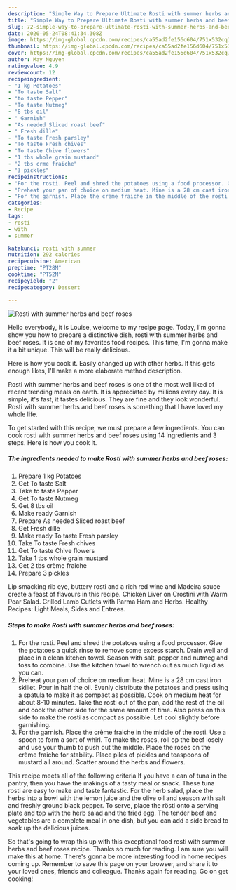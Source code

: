 ```yaml
---
description: "Simple Way to Prepare Ultimate Rosti with summer herbs and beef roses"
title: "Simple Way to Prepare Ultimate Rosti with summer herbs and beef roses"
slug: 72-simple-way-to-prepare-ultimate-rosti-with-summer-herbs-and-beef-roses
date: 2020-05-24T08:41:34.308Z
image: https://img-global.cpcdn.com/recipes/ca55ad2fe156d604/751x532cq70/rosti-with-summer-herbs-and-beef-roses-recipe-main-photo.jpg
thumbnail: https://img-global.cpcdn.com/recipes/ca55ad2fe156d604/751x532cq70/rosti-with-summer-herbs-and-beef-roses-recipe-main-photo.jpg
cover: https://img-global.cpcdn.com/recipes/ca55ad2fe156d604/751x532cq70/rosti-with-summer-herbs-and-beef-roses-recipe-main-photo.jpg
author: May Nguyen
ratingvalue: 4.9
reviewcount: 12
recipeingredient:
- "1 kg Potatoes"
- "To taste Salt"
- "to taste Pepper"
- "To taste Nutmeg"
- "8 tbs oil"
- " Garnish"
- "As needed Sliced roast beef"
- " Fresh dille"
- "To taste Fresh parsley"
- "To taste Fresh chives"
- "To taste Chive flowers"
- "1 tbs whole grain mustard"
- "2 tbs crme fraiche"
- "3 pickles"
recipeinstructions:
- "For the rosti. Peel and shred the potatoes using a food processor. Give the potatoes a quick rinse to remove some excess starch. Drain well and place in a clean kitchen towel. Season with salt, pepper and nutmeg and toss to combine. Use the kitchen towel to wrench out as much liquid as you can."
- "Preheat your pan of choice on medium heat. Mine is a 28 cm cast iron skillet. Pour in half the oil. Evenly distribute the potatoes and press using a spatula to make it as compact as possible. Cook on medium heat for about 8-10 minutes. Take the rosti out of the pan, add the rest of the oil and cook the other side for the same amount of time. Also press on this side to make the rosti as compact as possible. Let cool slightly before garnishing."
- "For the garnish. Place the crème fraiche in the middle of the rosti. Use a spoon to form a sort of whirl. To make the roses, roll op the beef losely and use your thumb to push out the middle. Place the roses on the crème fraiche for stability. Place piles of pickles and teaspoons of mustard all around. Scatter around the herbs and flowers."
categories:
- Recipe
tags:
- rosti
- with
- summer

katakunci: rosti with summer 
nutrition: 292 calories
recipecuisine: American
preptime: "PT28M"
cooktime: "PT52M"
recipeyield: "2"
recipecategory: Dessert

---
```



![Rosti with summer herbs and beef roses](https://img-global.cpcdn.com/recipes/ca55ad2fe156d604/751x532cq70/rosti-with-summer-herbs-and-beef-roses-recipe-main-photo.jpg)

Hello everybody, it is Louise, welcome to my recipe page. Today, I'm gonna show you how to prepare a distinctive dish, rosti with summer herbs and beef roses. It is one of my favorites food recipes. This time, I'm gonna make it a bit unique. This will be really delicious.

Here is how you cook it. Easily changed up with other herbs. If this gets enough likes, I&#39;ll make a more elaborate method description.

Rosti with summer herbs and beef roses is one of the most well liked of recent trending meals on earth. It is appreciated by millions every day. It is simple, it's fast, it tastes delicious. They are fine and they look wonderful. Rosti with summer herbs and beef roses is something that I have loved my whole life.


To get started with this recipe, we must prepare a few ingredients. You can cook rosti with summer herbs and beef roses using 14 ingredients and 3 steps. Here is how you cook it.

<!--inarticleads1-->

##### The ingredients needed to make Rosti with summer herbs and beef roses:

1. Prepare 1 kg Potatoes
1. Get To taste Salt
1. Take to taste Pepper
1. Get To taste Nutmeg
1. Get 8 tbs oil
1. Make ready  Garnish
1. Prepare As needed Sliced roast beef
1. Get  Fresh dille
1. Make ready To taste Fresh parsley
1. Take To taste Fresh chives
1. Get To taste Chive flowers
1. Take 1 tbs whole grain mustard
1. Get 2 tbs crème fraiche
1. Prepare 3 pickles


Lip smacking rib eye, buttery rosti and a rich red wine and Madeira sauce create a feast of flavours in this recipe. Chicken Liver on Crostini with Warm Pear Salad. Grilled Lamb Cutlets with Parma Ham and Herbs. Healthy Recipes: Light Meals, Sides and Entrees. 

<!--inarticleads2-->

##### Steps to make Rosti with summer herbs and beef roses:

1. For the rosti. Peel and shred the potatoes using a food processor. Give the potatoes a quick rinse to remove some excess starch. Drain well and place in a clean kitchen towel. Season with salt, pepper and nutmeg and toss to combine. Use the kitchen towel to wrench out as much liquid as you can.
1. Preheat your pan of choice on medium heat. Mine is a 28 cm cast iron skillet. Pour in half the oil. Evenly distribute the potatoes and press using a spatula to make it as compact as possible. Cook on medium heat for about 8-10 minutes. Take the rosti out of the pan, add the rest of the oil and cook the other side for the same amount of time. Also press on this side to make the rosti as compact as possible. Let cool slightly before garnishing.
1. For the garnish. Place the crème fraiche in the middle of the rosti. Use a spoon to form a sort of whirl. To make the roses, roll op the beef losely and use your thumb to push out the middle. Place the roses on the crème fraiche for stability. Place piles of pickles and teaspoons of mustard all around. Scatter around the herbs and flowers.


This recipe meets all of the following criteria If you have a can of tuna in the pantry, then you have the makings of a tasty meal or snack. These tuna rosti are easy to make and taste fantastic. For the herb salad, place the herbs into a bowl with the lemon juice and the olive oil and season with salt and freshly ground black pepper. To serve, place the rösti onto a serving plate and top with the herb salad and the fried egg. The tender beef and vegetables are a complete meal in one dish, but you can add a side bread to soak up the delicious juices. 

So that's going to wrap this up with this exceptional food rosti with summer herbs and beef roses recipe. Thanks so much for reading. I am sure you will make this at home. There's gonna be more interesting food in home recipes coming up. Remember to save this page on your browser, and share it to your loved ones, friends and colleague. Thanks again for reading. Go on get cooking!
